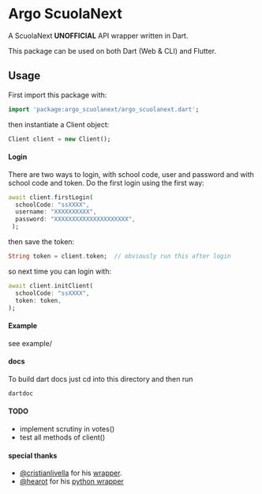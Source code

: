 # Argo ScuolaNext
A ScuolaNext **UNOFFICIAL** API wrapper written in Dart.

This package can be used on both Dart (Web & CLI) and Flutter.

## Usage

First import this package with:
```dart
import 'package:argo_scuolanext/argo_scuolanext.dart';
```
then instantiate a Client object:
```dart
Client client = new Client();
```
#### Login
There are two ways to login, with school code, user and password and with school code and token.
Do the first login using the first way:
```dart
await client.firstLogin(
  schoolCode: "ssXXXX",
  username: "XXXXXXXXXX",
  password: "XXXXXXXXXXXXXXXXXXXXX",
 );
```
then save the token:
```dart
String token = client.token;  // obviously run this after login
```
so next time you can login with:
```dart
await client.initClient(
  schoolCode: "ssXXXX",
  token: token,
);
```

#### Example
see example/

#### docs
To build dart docs just cd into this directory and then run
```bash
dartdoc
```

#### TODO
- implement scrutiny in votes()
- test all methods of client()

#### special thanks
- [@cristianlivella](https://github.com/cristianlivella) for his [wrapper](https://github.com/cristianlivella/ArgoAPI).
- [@hearot](https://github.com/hearot/) for his [python wrapper](https://github.com/hearot/ArgoScuolaNext-Python)

